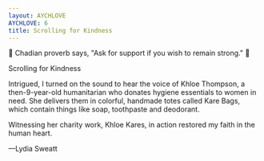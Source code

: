 ```yaml
---
layout: AYCHLOVE
AYCHLOVE: 6
title: Scrolling for Kindness
---
```



🎁 Chadian proverb says, "Ask for support if you wish to remain strong." 🎁



Scrolling for Kindness

Intrigued, I turned on the sound to hear the voice of Khloe Thompson, a then-9-year-old humanitarian who donates hygiene essentials to women in need. She delivers them in colorful, handmade totes called Kare Bags, which contain things like soap, toothpaste and deodorant.

Witnessing her charity work, Khloe Kares, in action restored my faith in the human heart.

—Lydia Sweatt
